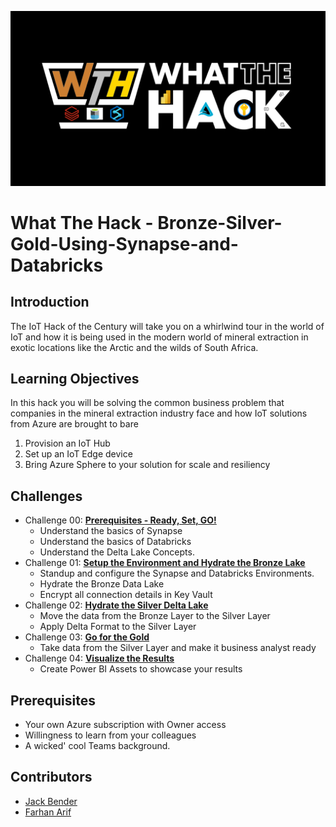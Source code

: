 ![picture alt](img/WTH.png)

# What The Hack - Bronze-Silver-Gold-Using-Synapse-and-Databricks

## Introduction

The IoT Hack of the Century will take you on a whirlwind tour in the world of IoT and how it is being used in the modern world of mineral extraction in exotic locations like the Arctic and the wilds of South Africa.

## Learning Objectives

In this hack you will be solving the common business problem that companies in the mineral extraction industry face and how IoT solutions from Azure are brought to bare

1. Provision an IoT Hub
2. Set up an IoT Edge device
3. Bring Azure Sphere to your solution for scale and resiliency

## Challenges

- Challenge 00: **[Prerequisites - Ready, Set, GO!](Student/Challenge-00.md)**
	 - Understand the basics of Synapse
	 - Understand the basics of Databricks
	 - Understand the Delta Lake Concepts.
- Challenge 01: **[Setup the Environment and Hydrate the Bronze Lake](Student/Challenge-01.md)**
	 - Standup and configure the Synapse and Databricks Environments.
	 - Hydrate the Bronze Data Lake
	 - Encrypt all connection details in Key Vault
- Challenge 02: **[Hydrate the Silver Delta Lake](Student/Challenge-02.md)**
	 - Move the data from the Bronze Layer to the Silver Layer 
	 - Apply Delta Format to the Silver Layer
- Challenge 03: **[Go for the Gold](Student/Challenge-03.md)**
	 - Take data from the Silver Layer and make it business analyst ready
- Challenge 04: **[Visualize the Results](Student/Challenge-04.md)**
	 - Create Power BI Assets to showcase your results

## Prerequisites

- Your own Azure subscription with Owner access
- Willingness to learn from your colleagues
- A wicked' cool Teams background.

## Contributors

- [Jack Bender](https://www.linkedin.com/in/jack-bender/)
- [Farhan Arif](https://www.linkedin.com/in/frhnarif/)
